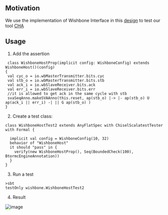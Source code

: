 ## Motivation
  We use the implementation of Wishbone Interface in this [design](https://github.com/merledu/caravan) to test our tool [CHA](https://github.com/iscas-tis/CHA.git) 

## Usage
  
  1. Add the assertion
  
   ```
    class WishboneHostProp(implicit config: WishboneConfig) extends WishboneHost()(config)
  {
    val cyc_o = io.wbMasterTransmitter.bits.cyc
    val stb_o = io.wbMasterTransmitter.bits.stb 
    val ack_i = io.wbSlaveReceiver.bits.ack
    val err_i = io.wbSlaveReceiver.bits.err
    //it is allowed to get ack in the same cycle with stb
    svaSeqAnno.makeSVAAnno(this.reset, ap(stb_o) |-> |- ap(stb_o) U ap(ack_i || err_i) -| || G ap(stb_o) )
  }
  ```

  2. Create a test class:
  ```
  class WishboneHostTest2 extends AnyFlatSpec with ChiselScalatestTester with Formal {

    implicit val config = WishboneConfig(10, 32)
    behavior of "WishboneHost"
    it should "pass" in {
      verify(new WishboneHostProp(), Seq(BoundedCheck(100), BtormcEngineAnnotation))
    }
  }
  ```
  
  3. Run a test

   ```
   >sbt
   testOnly wishbone.WishboneHostTest2
   ```
  4. Result
  
  ![image](https://user-images.githubusercontent.com/52351307/177136746-db4a8a9b-4ed1-4f3a-b0cf-c8386923c291.png)

  
